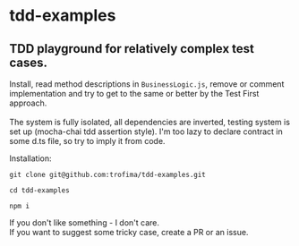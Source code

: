 # tdd-examples
## TDD playground for relatively complex test cases.

Install, read method descriptions in `BusinessLogic.js`, remove or comment implementation and try to get to the same or better by the Test First approach.
<br/><br/>
The system is fully isolated, all dependencies are inverted, testing system is set up (mocha-chai tdd assertion style). I'm too lazy to declare contract in some d.ts file, so try to imply it from code.

Installation:

```
git clone git@github.com:trofima/tdd-examples.git

cd tdd-examples

npm i

```

If you don't like something - I don't care.
<br/>
If you want to suggest some tricky case, create a PR or an issue.